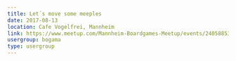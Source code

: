 ```yaml
---
title: Let´s move some meeples
date: 2017-08-13
location: Cafe Vogelfrei, Mannheim
link: https://www.meetup.com/Mannheim-Boardgames-Meetup/events/240588533/
usergroup: bogama
type: usergroup
---
```


